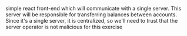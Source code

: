 simple react front-end which will communicate with a single server. This server will be responsible for transferring balances between accounts.
Since it's a single server, it is centralized, so we'll need to trust that the server operator is not malicious for this exercise
